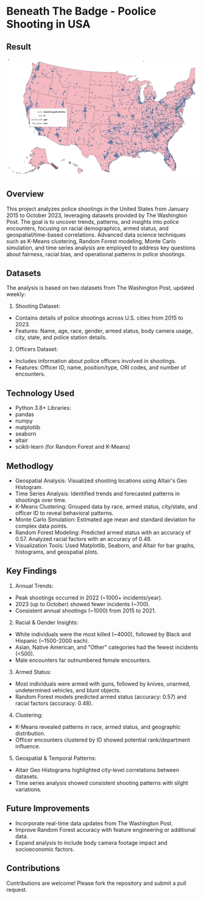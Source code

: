 # Beneath The Badge - Poolice Shooting in USA

## Result
![Demo Image](snippets/killed_info.png)

## Overview
This project analyzes police shootings in the United States from January 2015 to October 2023, leveraging datasets provided by The Washington Post. The goal is to uncover trends, patterns, and insights into police encounters, focusing on racial demographics, armed status, and geospatial/time-based correlations. Advanced data science techniques such as K-Means clustering, Random Forest modeling, Monte Carlo simulation, and time series analysis are employed to address key questions about fairness, racial bias, and operational patterns in police shootings.

## Datasets
The analysis is based on two datasets from The Washington Post, updated weekly:
1. Shooting Dataset:
- Contains details of police shootings across U.S. cities from 2015 to 2023.
- Features: Name, age, race, gender, armed status, body camera usage, city, state, and police station details.

2. Officers Dataset:
- Includes information about police officers involved in shootings.
- Features: Officer ID, name, position/type, ORI codes, and number of encounters.

## Technology Used
- Python 3.8+
Libraries:
- pandas
- numpy
- matplotlib
- seaborn
- altair
- scikit-learn (for Random Forest and K-Means)

## Methodlogy
- Geospatial Analysis: Visualized shooting locations using Altair's Geo Histogram.
- Time Series Analysis: Identified trends and forecasted patterns in shootings over time.
- K-Means Clustering: Grouped data by race, armed status, city/state, and officer ID to reveal behavioral patterns.
- Monte Carlo Simulation: Estimated age mean and standard deviation for complex data points.
- Random Forest Modeling: Predicted armed status with an accuracy of 0.57. Analyzed racial factors with an accuracy of 0.48.
- Visualization Tools: Used Matplotlib, Seaborn, and Altair for bar graphs, histograms, and geospatial plots.

## Key Findings
1. Annual Trends:
- Peak shootings occurred in 2022 (~1000+ incidents/year).
- 2023 (up to October) showed fewer incidents (~700).
- Consistent annual shootings (~1000) from 2015 to 2021.
2. Racial & Gender Insights:
- White individuals were the most killed (~4000), followed by Black and Hispanic (~1500-2000 each).
- Asian, Native American, and "Other" categories had the fewest incidents (<500).
- Male encounters far outnumbered female encounters.
3. Armed Status:
- Most individuals were armed with guns, followed by knives, unarmed, undetermined vehicles, and blunt objects.
- Random Forest models predicted armed status (accuracy: 0.57) and racial factors (accuracy: 0.48).
4. Clustering:
- K-Means revealed patterns in race, armed status, and geographic distribution.
- Officer encounters clustered by ID showed potential rank/department influence.
5. Geospatial & Temporal Patterns:
- Altair Geo Histograms highlighted city-level correlations between datasets.
- Time series analysis showed consistent shooting patterns with slight variations.

## Future Improvements
- Incorporate real-time data updates from The Washington Post.
- Improve Random Forest accuracy with feature engineering or additional data.
- Expand analysis to include body camera footage impact and socioeconomic factors.

## Contributions
Contributions are welcome! Please fork the repository and submit a pull request.
